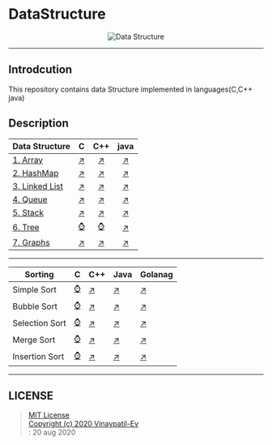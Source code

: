 # DataStructure
<p align="center">
<img src="https://github.com/Vinaypatil-Ev/vinEv_DataStructure/blob/master/Documents/img/data_strucuture1.png" alt="Data Structure">
</p>

----------------------------------------------------------------------------------
## Introdcution
This repository contains data Structure implemented in languages(C,C++ java)</br>

## Description


|Data Structure|C|C++|java|
|----------------------|--|:--:|:--:|
|[1. Array](1.Array)|[:arrow_upper_right:](1.Array/C/Array.c)|[:arrow_upper_right:](1.Array/C++/Array.cpp)|[:arrow_upper_right:](1.Array/Java/Array.java)|
|[2. HashMap](2.HashMap)|[:arrow_upper_right:](2.HashMap/C/HashMap.c)|[:arrow_upper_right:](2.HashMap/C++/HashMap.cpp)|[:arrow_upper_right:](2.HashMap/Java/HashMapImpl.java)|
|[3. Linked List](3.LinkedList)|[:arrow_upper_right:](3.LinkedList/C/LinkedList.c)|[:arrow_upper_right:](3.LinkedList/C++/LinkedList.cpp)|[:arrow_upper_right:](3.LinkedList/Java/LinkedListImpl.java)|
|[4. Queue](4.Queue)|[:arrow_upper_right:](4.Queue/C/Queue.c)|[:arrow_upper_right:](4.Queue/C++/Queue.cpp)|[:arrow_upper_right:](4.Queue/Java/QueueImpl.java)|
|[5. Stack](5.Stack)|[:arrow_upper_right:](5.Stack/C/Stack.c)|[:arrow_upper_right:](5.Stack/C++/Stack.cpp)|[:arrow_upper_right:](5.Stack/Java/StackImpl.java)|
|[6. Tree](6.Tree)|[:watch:](6.Tree)|[:watch:](6.Tree)|[:arrow_upper_right:](6.Tree/Java/BTreeImpl.java)|
|[7. Graphs](7.Graphs)|[:arrow_upper_right:](7.Graphs/C/Graph.c)|[:arrow_upper_right:](7.Graphs/C++/Graph.cpp)|[:arrow_upper_right:](7.Graphs/Java/BFSGraph/BFSGraphImpl.java)|

---

|Sorting|C|C++|Java|Golanag|
|------------------------|--|--|--|--|
|Simple Sort|[:watch:]()|[:arrow_upper_right:](8.Sorting/C++/1_simple_sort.cpp)|[:arrow_upper_right:](8.Sorting/Java/1_simple_sort.java)|[:arrow_upper_right:](8.Sorting/GoLang/1_simple_sort.go)|
|Bubble Sort|[:watch:]()|[:arrow_upper_right:](8.Sorting/C++/2_bubble_sort.cpp)|[:arrow_upper_right:](8.Sorting/Java/2_bubble_sort.java)|[:arrow_upper_right:](8.Sorting/GoLang/2_bubble_sort.go)|
|Selection Sort|[:watch:]()|[:arrow_upper_right:](8.Sorting/C++/3_selection_sort.cpp)|[:arrow_upper_right:](8.Sorting/Java/3_selection_sort.java)|[:arrow_upper_right:](8.Sorting/GoLang/3_selection_sort.go)|
|Merge Sort|[:watch:]()|[:arrow_upper_right:](8.Sorting/C++/4_merge_sort.cpp)|[:arrow_upper_right:](8.Sorting/Java/4_merge_sort.java)|[:arrow_upper_right:](8.Sorting/GoLang/4_merge_sort.go)|
|Insertion Sort|[:watch:]()|[:arrow_upper_right:](8.Sorting/C++/5_insertion_sort.cpp)|[:arrow_upper_right:](8.Sorting/Java/5_insertion_sort.java)|[:arrow_upper_right:](8.Sorting/GoLang/5_insertion_sort.go)|


---


## LICENSE
> [MIT License](LICENSE)</br>[Copyright (c) 2020 Vinaypatil-Ev](LICENSE)</br>: 20 aug 2020
